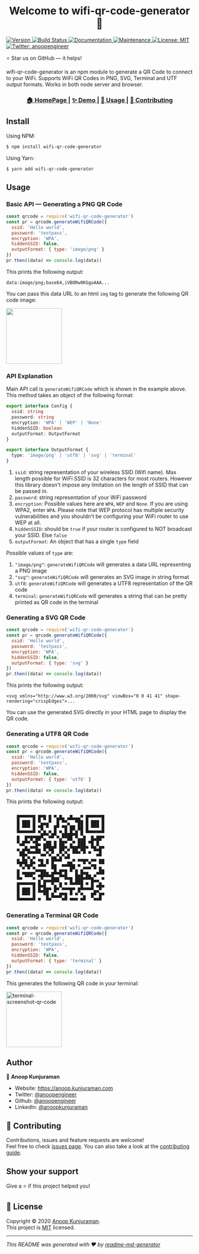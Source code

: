 <h1 align="center">Welcome to wifi-qr-code-generator 👋</h1>
<p>
  <a href="https://www.npmjs.com/package/wifi-qr-code-generator" target="_blank">
    <img alt="Version" src="https://img.shields.io/npm/v/wifi-qr-code-generator" />
  </a>
  <a href="https://github.com/fantasywidgets/wifi-qr-code-generator/actions?query=workflow%3A%22Node.js+CI%22" target="_blank">
    <img alt="Build Status" src="https://img.shields.io/github/workflow/status/fantasywidgets/wifi-qr-code-generator/Node.js%20CI" />
  </a>
  <a href="https://github.com/fantasywidgets/wifi-qr-code-generator#readme" target="_blank">
    <img alt="Documentation" src="https://img.shields.io/badge/documentation-yes-brightgreen.svg" />
  </a>
  <a href="https://github.com/fantasywidgets/wifi-qr-code-generator/graphs/commit-activity" target="_blank">
    <img alt="Maintenance" src="https://img.shields.io/badge/Maintained%3F-yes-green.svg" />
  </a>
  <a href="https://github.com/fantasywidgets/wifi-qr-code-generator/blob/master/LICENSE" target="_blank">
    <img alt="License: MIT" src="https://img.shields.io/github/license/fantasywidgets/wifi-qr-code-generator" />
  </a>
  <a href="https://twitter.com/anoopengineer" target="_blank">
    <img alt="Twitter: anoopengineer" src="https://img.shields.io/twitter/follow/anoopengineer.svg?style=social" />
  </a>
</p>

⭐️ Star us on GitHub — it helps!

wifi-qr-code-generator is an npm module to generate a QR Code to connect to your WiFi. Supports WiFi QR Codes in PNG, SVG, Terminal and UTF output formats. Works in both node server and browser.

<div align="center">
  <h3>
    <a href="https://github.com/fantasywidgets/wifi-qr-code-generator#readme">
      🏠 HomePage
    </a>
    <span> | </span>
    <a href="https://fantasywidgets.github.io/wifi-qr-code-generator">
      ✨ Demo
    </a>
    <span> | </span>
    <a href="https://github.com/fantasywidgets/wifi-qr-code-generator#usage">
      📃 Usage
    </a>
    <span> | </span>
    <a href="https://github.com/fantasywidgets/wifi-qr-code-generator/blob/master/CONTRIBUTING.md">
      🤝 Contributing
    </a>
  </h3>
</div>

## Install

Using NPM:

```sh
$ npm install wifi-qr-code-generator
```

Using Yarn:

```sh
$ yarn add wifi-qr-code-generator
```

## Usage

### Basic API — Generating a PNG QR Code

```javascript
const qrcode = require('wifi-qr-code-generator')
const pr = qrcode.generateWifiQRCode({
  ssid: 'Hello world',
  password: 'testpass',
  encryption: 'WPA',
  hiddenSSID: false,
  outputFormat: { type: 'image/png' }
})
pr.then((data) => console.log(data))
```

This prints the following output:

```
data:image/png;base64,iVBORw0KGgoAAA...
```

You can pass this data URL to an html `img` tag to generate the following QR code image:

<img src="images/png-qrcode.png" width="150"/>

### API Explanation

Main API call is `generateWifiQRCode` which is shown in the example above. This method takes an object of the following format:

```typescript
export interface Config {
  ssid: string
  password: string
  encryption: 'WPA' | 'WEP' | 'None'
  hiddenSSID: boolean
  outputFormat: OutputFormat
}

export interface OutputFormat {
  type: 'image/png' | 'utf8' | 'svg' | 'terminal'
}
```

1. `ssid`: string representation of your wireless SSID (Wifi name). Max length possible for WiFi SSID is 32 characters for most routers. However this library doesn't impose any limitation on the length of SSID that can be passed in.
1. `password`: string representation of your WiFi password
1. `encryption`: Possible values here are `WPA`, `WEP` and `None`. If you are using WPA2, enter `WPA`. Please note that WEP protocol has multiple security vulnerabilities and you shouldn't be configuring your WiFi router to use WEP at all.
1. `hiddenSSID`: should be `true` if your router is configured to NOT broadcast your SSID. Else `false`
1. `outputFormat`: An object that has a single `type` field

Possible values of `type` are:

1. `"image/png"`: `generateWifiQRCode` will generates a data URL representing a PNG image
1. `"svg"`: `generateWifiQRCode` will generates an SVG image in string format
1. `utf8`: `generateWifiQRCode` will generates a UTF8 representation of the QR code
1. `terminal`: `generateWifiQRCode` will generates a string that can be pretty printed as QR code in the terminal

### Generating a SVG QR Code

```javascript
const qrcode = require('wifi-qr-code-generator')
const pr = qrcode.generateWifiQRCode({
  ssid: 'Hello world',
  password: 'testpass',
  encryption: 'WPA',
  hiddenSSID: false,
  outputFormat: { type: 'svg' }
})
pr.then((data) => console.log(data))
```

This prints the following output:

```
<svg xmlns="http://www.w3.org/2000/svg" viewBox="0 0 41 41" shape-rendering="crispEdges">...
```

You can use the generated SVG directly in your HTML page to display the QR code.

### Generating a UTF8 QR Code

```javascript
const qrcode = require('wifi-qr-code-generator')
const pr = qrcode.generateWifiQRCode({
  ssid: 'Hello world',
  password: 'testpass',
  encryption: 'WPA',
  hiddenSSID: false,
  outputFormat: { type: 'utf8' }
})
pr.then((data) => console.log(data))
```

This prints the following output:

```

    █▀▀▀▀▀█ █▀█ █ ▀▄█▄ ▄█▄▄▄▀ █▀▀▀▀▀█
    █ ███ █ ▀▄▄▄▀  █ ▀▀▄  ▀██ █ ███ █
    █ ▀▀▀ █ ▀█ ▀  █▀ ▀█ ██ ██ █ ▀▀▀ █
    ▀▀▀▀▀▀▀ ▀▄█▄▀▄█ ▀▄█▄█▄█ █ ▀▀▀▀▀▀▀
    █  █▀█▀██▀▄ ▀▀ ▀▄▀▀██ ▀▄▄█  █▄██▀
    ▀▄█▀▀ ▀█▄ ▄██ █ ██▀ ▄▀ ███ ▀█ █
    ▄ ▄█▄▀▀█▄ █▀██▀ ██▀▄▀██▀██▀ ▀█▄█▀
     ██▄▀▀▀▀▀▄▄▀▄▀ ▄▀▄▀▄ ▀▀▀ ▀ ▀  ▄█
    ▄ █▄▀▄▀ ▄▄ ▄ ██▄█ ▀▀ ▄ ▄▄▄▄ ▄▄ ▄▄
    ▀█▀█▄█▀ ▄█▄▀ █▄  ▄▄██▄ ▄ ▀ ▀▄▄ ▀▀
    ▄ ▀ ▀ ▀▄▄▄▄  ▀█ ▄▄▄ █▀▄ ▄▀▀▀ ▀ █▄
    █ ▀███▀ ▄███▄█▀▀█▄█   █▄█▀█▄ ▄▀▀▀
    ▀▀    ▀ ▄▀▄▄▄███  ▀▀█ ███▀▀▀█▄▄ ▀
    █▀▀▀▀▀█ █▄█  ▀▄ █ ▀ ▀▀▀▀█ ▀ █ ▄█▄
    █ ███ █ █▄██▀ █▀ ▀▀▀█▀ █▀▀▀▀▀▄▄▀
    █ ▀▀▀ █   ▀█ █▄▄█▀█ ▀ ▀ ▀▄  █▀ █▀
    ▀▀▀▀▀▀▀ ▀  ▀▀    ▀▀ ▀▀▀ ▀▀   ▀▀▀
```

### Generating a Terminal QR Code

```javascript
const qrcode = require('wifi-qr-code-generator')
const pr = qrcode.generateWifiQRCode({
  ssid: 'Hello world',
  password: 'testpass',
  encryption: 'WPA',
  hiddenSSID: false,
  outputFormat: { type: 'terminal' }
})
pr.then((data) => console.log(data))
```

This generates the following QR code in your terminal:

<img src="images/terminal-screenshot.png" alt="terminal-screenshot-qr-code" width="150"/>

## Author

👤 **Anoop Kunjuraman**

- Website: https://anoop.kunjuraman.com
- Twitter: [@anoopengineer](https://twitter.com/anoopengineer)
- Github: [@anoopengineer](https://github.com/anoopengineer)
- LinkedIn: [@anoopkunjuraman](https://linkedin.com/in/anoopkunjuraman)

## 🤝 Contributing

Contributions, issues and feature requests are welcome!<br />Feel free to check [issues page](https://github.com/fantasywidgets/wifi-qr-code-generator/issues). You can also take a look at the [contributing guide](https://github.com/fantasywidgets/wifi-qr-code-generator/blob/master/CONTRIBUTING.md).

## Show your support

Give a ⭐️ if this project helped you!

## 📝 License

Copyright © 2020 [Anoop Kunjuraman](https://github.com/anoopengineer).<br />
This project is [MIT](https://github.com/fantasywidgets/wifi-qr-code-generator/blob/master/LICENSE) licensed.

---

_This README was generated with ❤️ by [readme-md-generator](https://github.com/kefranabg/readme-md-generator)_

